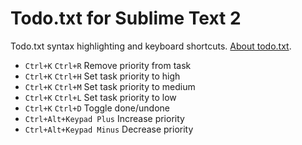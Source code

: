 Todo.txt for Sublime Text 2
===========================

Todo.txt syntax highlighting and keyboard shortcuts. [About todo.txt](http://todotxt.com/).

- `Ctrl+K` `Ctrl+R`
  Remove priority from task
- `Ctrl+K` `Ctrl+H`
  Set task priority to high
- `Ctrl+K` `Ctrl+M`
  Set task priority to medium
- `Ctrl+K` `Ctrl+L`
  Set task priority to low
- `Ctrl+K` `Ctrl+D`
  Toggle done/undone
- `Ctrl+Alt+Keypad Plus`
  Increase priority
- `Ctrl+Alt+Keypad Minus`
  Decrease priority